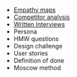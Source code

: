 * [Empathy maps](https://git.fhict.nl/I476087/internship_berariah_s5_2023/-/wikis/Empathy-maps)
* [Competitor analysis](uploads/a3019242800c2579242d30e0e4611f26/Denisa_Coteanu_BerariaH_CompetitorAnalysis.pdf)
* [Written Interviews](https://git.fhict.nl/I476087/internship_berariah_s5_2023/-/wikis/Written-Interviews)
* Persona
* HMW questions
* Design challenge
* User stories
* Definition of done
* Moscow method